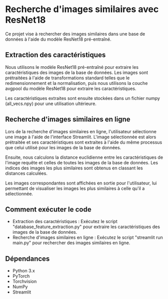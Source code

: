 # Recherche d'images similaires avec ResNet18

Ce projet vise à rechercher des images similaires dans une base de données à l'aide du modèle ResNet18 pré-entraîné.

## Extraction des caractéristiques

Nous utilisons le modèle ResNet18 pré-entraîné pour extraire les caractéristiques des images de la base de données. Les images sont prétraitées à l'aide de transformations standard telles que le redimensionnement et la normalisation, puis nous utilisons la couche avgpool du modèle ResNet18 pour extraire les caractéristiques.

Les caractéristiques extraites sont ensuite stockées dans un fichier numpy (all_vecs.npy) pour une utilisation ultérieure.

## Recherche d'images similaires en ligne
Lors de la recherche d'images similaires en ligne, l'utilisateur sélectionne une image à l'aide de l'interface Streamlit. L'image sélectionnée est alors prétraitée et ses caractéristiques sont extraites à l'aide du même processus que celui utilisé pour les images de la base de données.

Ensuite, nous calculons la distance euclidienne entre les caractéristiques de l'image requête et celles de toutes les images de la base de données. Les indices des images les plus similaires sont obtenus en classant les distances calculées.

Les images correspondantes sont affichées en sortie pour l'utilisateur, lui permettant de visualiser les images les plus similaires à celle qu'il a sélectionnée.

## Comment exécuter le code
- Extraction des caractéristiques :
Exécutez le script "database_feature_extraction.py" pour extraire les caractéristiques des images de la base de données.
- Recherche d'images similaires en ligne :
Exécutez le script "streamlit run main.py" pour rechercher des images similaires en ligne.


## Dépendances
- Python 3.x
- PyTorch
- Torchvision
- NumPy
- Streamlit
